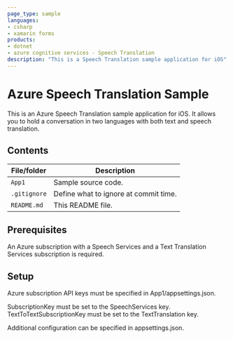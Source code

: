 ```yaml
---
page_type: sample
languages:
- csharp
- xamarin forms
products:
- dotnet
- azure cognitive services - Speech Translation
description: "This is a Speech Translation sample application for iOS"
---
```

# Azure Speech Translation Sample
<!-- 
# Official Microsoft Sample

Guidelines on README format: https://review.docs.microsoft.com/help/onboard/admin/samples/concepts/readme-template?branch=master

Guidance on onboarding samples to docs.microsoft.com/samples: https://review.docs.microsoft.com/help/onboard/admin/samples/process/onboarding?branch=master

Taxonomies for products and languages: https://review.docs.microsoft.com/new-hope/information-architecture/metadata/taxonomies?branch=master
-->

This is an Azure Speech Translation sample application for iOS. It allows you to hold a conversation in two languages with both text and speech translation.

## Contents

| File/folder       | Description                                |
|-------------------|--------------------------------------------|
| `App1`            | Sample source code.                        |
| `.gitignore`      | Define what to ignore at commit time.      |
| `README.md`       | This README file.                          |


## Prerequisites

An Azure subscription with a Speech Services and a Text Translation Services subscription is required.

## Setup

Azure subscription API keys must be specified in App1/appsettings.json.

SubscriptionKey must be set to the SpeechServices key.
TextToTextSubscriptionKey must be set to the TextTranslation key.

Additional configuration can be specified in appsettings.json.

<!--
## Running the sample

Outline step-by-step instructions to execute the sample and see its output. Include steps for executing the sample from the IDE, starting specific services in the Azure portal or anything related to the overall launch of the code.

## Key concepts

Provide users with more context on the tools and services used in the sample. Explain some of the code that is being used and how services interact with each other.

-->